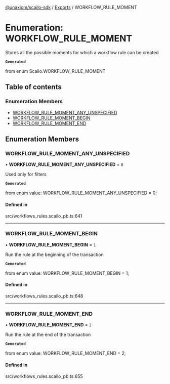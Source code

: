 [@unaxiom/scailo-sdk](../README.md) / [Exports](../modules.md) / WORKFLOW\_RULE\_MOMENT

# Enumeration: WORKFLOW\_RULE\_MOMENT

Stores all the possible moments for which a workflow rule can be created

**`Generated`**

from enum Scailo.WORKFLOW_RULE_MOMENT

## Table of contents

### Enumeration Members

- [WORKFLOW\_RULE\_MOMENT\_ANY\_UNSPECIFIED](WORKFLOW_RULE_MOMENT.md#workflow_rule_moment_any_unspecified)
- [WORKFLOW\_RULE\_MOMENT\_BEGIN](WORKFLOW_RULE_MOMENT.md#workflow_rule_moment_begin)
- [WORKFLOW\_RULE\_MOMENT\_END](WORKFLOW_RULE_MOMENT.md#workflow_rule_moment_end)

## Enumeration Members

### WORKFLOW\_RULE\_MOMENT\_ANY\_UNSPECIFIED

• **WORKFLOW\_RULE\_MOMENT\_ANY\_UNSPECIFIED** = ``0``

Used only for filters

**`Generated`**

from enum value: WORKFLOW_RULE_MOMENT_ANY_UNSPECIFIED = 0;

#### Defined in

src/workflows_rules.scailo_pb.ts:641

___

### WORKFLOW\_RULE\_MOMENT\_BEGIN

• **WORKFLOW\_RULE\_MOMENT\_BEGIN** = ``1``

Run the rule at the beginning of the transaction

**`Generated`**

from enum value: WORKFLOW_RULE_MOMENT_BEGIN = 1;

#### Defined in

src/workflows_rules.scailo_pb.ts:648

___

### WORKFLOW\_RULE\_MOMENT\_END

• **WORKFLOW\_RULE\_MOMENT\_END** = ``2``

Run the rule at the end of the transaction

**`Generated`**

from enum value: WORKFLOW_RULE_MOMENT_END = 2;

#### Defined in

src/workflows_rules.scailo_pb.ts:655
